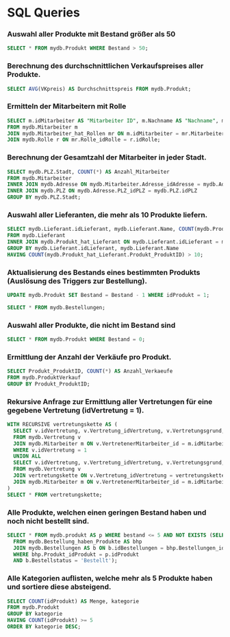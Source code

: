 # SQL Queries

### Auswahl aller Produkte mit Bestand größer als 50
```sql
SELECT * FROM mydb.Produkt WHERE Bestand > 50;
```

### Berechnung des durchschnittlichen Verkaufspreises aller Produkte.
```sql
SELECT AVG(VKpreis) AS Durchschnittspreis FROM mydb.Produkt;
```

### Ermitteln der Mitarbeitern mit Rolle
```sql
SELECT m.idMitarbeiter AS "Mitarbeiter ID", m.Nachname AS "Nachname", m.Vorname AS "Vorname", r.Name AS "Rolle"
FROM mydb.Mitarbeiter m
JOIN mydb.Mitarbeiter_hat_Rollen mr ON m.idMitarbeiter = mr.Mitarbeiter_idMitarbeiter
JOIN mydb.Rolle r ON mr.Rolle_idRolle = r.idRolle;
```

### Berechnung der Gesamtzahl der Mitarbeiter in jeder Stadt.
```sql
SELECT mydb.PLZ.Stadt, COUNT(*) AS Anzahl_Mitarbeiter 
FROM mydb.Mitarbeiter 
INNER JOIN mydb.Adresse ON mydb.Mitarbeiter.Adresse_idAdresse = mydb.Adresse.idAdresse 
INNER JOIN mydb.PLZ ON mydb.Adresse.PLZ_idPLZ = mydb.PLZ.idPLZ 
GROUP BY mydb.PLZ.Stadt;
```

### Auswahl aller Lieferanten, die mehr als 10 Produkte liefern.
```sql
SELECT mydb.Lieferant.idLieferant, mydb.Lieferant.Name, COUNT(mydb.Produkt_hat_Lieferant.Produkt_ProduktID) AS AnzahlProdukte
FROM mydb.Lieferant 
INNER JOIN mydb.Produkt_hat_Lieferant ON mydb.Lieferant.idLieferant = mydb.Produkt_hat_Lieferant.Lieferant_idLieferant 
GROUP BY mydb.Lieferant.idLieferant, mydb.Lieferant.Name
HAVING COUNT(mydb.Produkt_hat_Lieferant.Produkt_ProduktID) > 10;
```

### Aktualisierung des Bestands eines bestimmten Produkts (Auslösung des Triggers zur Bestellung).
```sql
UPDATE mydb.Produkt SET Bestand = Bestand - 1 WHERE idProdukt = 1;
```
```sql
SELECT * FROM mydb.Bestellungen;
```

### Auswahl aller Produkte, die nicht im Bestand sind
```sql
SELECT * FROM mydb.Produkt WHERE Bestand = 0;
```

### Ermittlung der Anzahl der Verkäufe pro Produkt.
```sql
SELECT Produkt_ProduktID, COUNT(*) AS Anzahl_Verkaeufe 
FROM mydb.ProduktVerkauf 
GROUP BY Produkt_ProduktID;
```

### Rekursive Anfrage zur Ermittlung aller Vertretungen für eine gegebene Vertretung (idVertretung = 1).
```sql
WITH RECURSIVE vertretungskette AS (
  SELECT v.idVertretung, v.Vertretung_idVertretung, v.Vertretungsgrund, m.Vorname, m.Nachname 
  FROM mydb.Vertretung v
  JOIN mydb.Mitarbeiter m ON v.VertretenerMitarbeiter_id = m.idMitarbeiter
  WHERE v.idVertretung = 1
  UNION ALL
  SELECT v.idVertretung, v.Vertretung_idVertretung, v.Vertretungsgrund, m.Vorname, m.Nachname 
  FROM mydb.Vertretung v
  JOIN vertretungskette ON v.Vertretung_idVertretung = vertretungskette.idVertretung
  JOIN mydb.Mitarbeiter m ON v.VertretenerMitarbeiter_id = m.idMitarbeiter
)
SELECT * FROM vertretungskette;
```

### Alle Produkte, welchen einen geringen Bestand haben und noch nicht bestellt sind.
```sql
SELECT * FROM mydb.produkt AS p WHERE bestand <= 5 AND NOT EXISTS (SELECT 1
  FROM mydb.Bestellung_haben_Produkte AS bhp
  JOIN mydb.Bestellungen AS b ON b.idBestellungen = bhp.Bestellungen_idBestellungen
  WHERE bhp.Produkt_idProdukt = p.idProdukt
  AND b.Bestellstatus = 'Bestellt');
```

### Alle Kategorien auflisten, welche mehr als 5 Produkte haben und sortiere diese absteigend.
```sql
SELECT COUNT(idProdukt) AS Menge, kategorie
FROM mydb.Produkt
GROUP BY kategorie
HAVING COUNT(idProdukt) >= 5
ORDER BY kategorie DESC;
```

